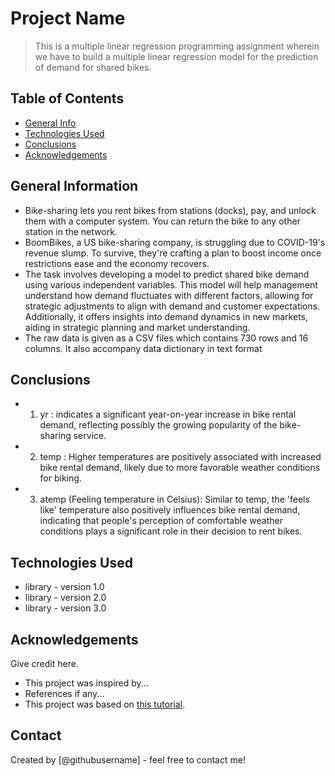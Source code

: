 # Project Name
> This is a multiple linear regression programming assignment wherein we have to build a multiple linear regression model for the prediction of demand for shared bikes.


## Table of Contents
* [General Info](#general-information)
* [Technologies Used](#technologies-used)
* [Conclusions](#conclusions)
* [Acknowledgements](#acknowledgements)

<!-- You can include any other section that is pertinent to your problem -->

## General Information
- Bike-sharing lets you rent bikes from stations (docks), pay, and unlock them with a computer system. You can return the bike to any other station in the network.
- BoomBikes, a US bike-sharing company, is struggling due to COVID-19's revenue slump. To survive, they're crafting a plan to boost income once restrictions ease and the economy recovers.
- The task involves developing a model to predict shared bike demand using various independent variables. This model will help management understand how demand fluctuates with different factors, allowing for strategic adjustments to align with demand and customer expectations. Additionally, it offers insights into demand dynamics in new markets, aiding in strategic planning and market understanding.
- The raw data is given as a CSV files which contains 730 rows and 16 columns. It also accompany data dictionary in text format

<!-- You don't have to answer all the questions - just the ones relevant to your project. -->

## Conclusions
- 1. yr : indicates a significant year-on-year increase in bike rental demand, reflecting possibly the growing popularity of the bike-sharing service.
- 2. temp : Higher temperatures are positively associated with increased bike rental demand, likely due to more favorable weather conditions for biking.
- 3. atemp (Feeling temperature in Celsius): Similar to temp, the 'feels like' temperature also positively influences bike rental demand, indicating that people's perception of comfortable weather conditions plays a significant role in their decision to rent bikes.

<!-- You don't have to answer all the questions - just the ones relevant to your project. -->


## Technologies Used
- library - version 1.0
- library - version 2.0
- library - version 3.0

<!-- As the libraries versions keep on changing, it is recommended to mention the version of library used in this project -->

## Acknowledgements
Give credit here.
- This project was inspired by...
- References if any...
- This project was based on [this tutorial](https://www.example.com).


## Contact
Created by [@githubusername] - feel free to contact me!


<!-- Optional -->
<!-- ## License -->
<!-- This project is open source and available under the [... License](). -->

<!-- You don't have to include all sections - just the one's relevant to your project -->